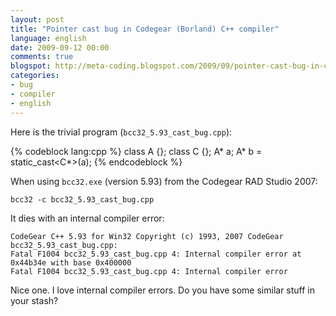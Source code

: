 ```yaml
---
layout: post
title: "Pointer cast bug in Codegear (Borland) C++ compiler"
language: english
date: 2009-09-12 00:00
comments: true
blogspot: http://meta-coding.blogspot.com/2009/09/pointer-cast-bug-in-codegear-borland-c.html
categories: 
- bug
- compiler
- english
---
```

Here is the trivial program (`bcc32_5.93_cast_bug.cpp`):

{% codeblock lang:cpp %}
class A {};
class C {};
A* a;
A* b = static_cast<C*>(a);
{% endcodeblock %}

When using `bcc32.exe` (version 5.93) from the Codegear RAD Studio 2007:

    bcc32 -c bcc32_5.93_cast_bug.cpp
    
It dies with an internal compiler error:

    CodeGear C++ 5.93 for Win32 Copyright (c) 1993, 2007 CodeGear
    bcc32_5.93_cast_bug.cpp:
    Fatal F1004 bcc32_5.93_cast_bug.cpp 4: Internal compiler error at 0x44b34e with base 0x400000
    Fatal F1004 bcc32_5.93_cast_bug.cpp 4: Internal compiler error

Nice one. I love internal compiler errors. Do you have some similar stuff in your stash?
